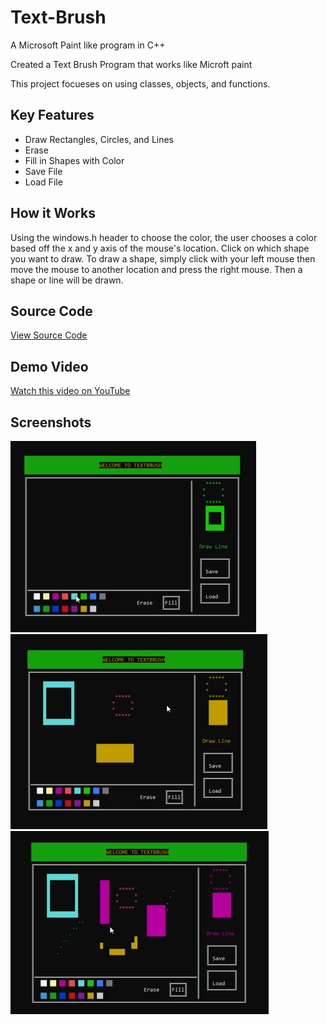 # Text-Brush
A Microsoft Paint like program in C++

Created a Text Brush Program that works like Microft paint

This project focueses on using classes, objects, and functions.

<h2> Key Features </h2>

- Draw Rectangles, Circles, and Lines
- Erase
- Fill in Shapes with Color
- Save File
- Load File

<h2> How it Works </h2>
Using the windows.h header to choose the color,
the user chooses a color based off the x and y axis 
of the mouse's location. Click on which shape you 
want to draw. To draw a shape, simply
click with your left mouse then move the mouse to 
another location and press the right mouse. Then a 
shape or line will be drawn.

<h2> Source Code </h2>

[View Source Code](https://github.com/jogg7/Text-Brush/blob/main/Source.cpp)


<h2> Demo Video </h2>

[Watch this video on YouTube](https://www.youtube.com/watch?v=XavpMTIQZvQ)

<h2> Screenshots </h2>

![Sample Image 1](https://github.com/jogg7/PNGs/blob/main/paint%201.png)
![Sample Image 2](https://github.com/jogg7/PNGs/blob/main/paint%202.png)
![Sample Image 3](https://github.com/jogg7/PNGs/blob/main/paint%203.png)
